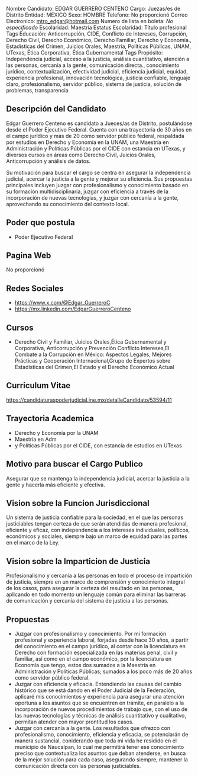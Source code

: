 Nombre Candidato: EDGAR GUERRERO CENTENO
Cargo: Juezas/es de Distrito
Entidad: MEXICO
Sexo: HOMBRE
Telefono: No proporcionó
Correo Electronico: mtro_edgar@hotmail.com
Numero de lista en boleta: *No especificado*
Escolaridad: Maestría
Estatus Escolaridad: Título profesional
Tags Educación: Anticorrupción, CIDE, Conflicto de Intereses, Corrupción, Derecho Civil, Derecho Económico, Derecho Familiar, Derecho y Economía., Estadísticas del Crimen, Juicios Orales, Maestría, Políticas Públicas, UNAM, UTexas, Ética Corporativa, Ética Gubernamental
Tags Propósito: Independencia judicial, acceso a la justicia, análisis cuantitativo, atención a las personas, cercanía a la gente, comunicación directa., conocimiento jurídico, contextualización, efectividad judicial, eficiencia judicial, equidad, experiencia profesional, innovación tecnológica, justicia confiable, lenguaje claro, profesionalismo, servidor público, sistema de justicia, solución de problemas, transparencia


## Descripción del Candidato 

Edgar Guerrero Centeno es candidato a Jueces/as de Distrito, postulándose desde el Poder Ejecutivo Federal. Cuenta con una trayectoria de 30 años en el campo jurídico y más de 20 como servidor público federal, respaldada por estudios en Derecho y Economía en la UNAM, una Maestría en Administración y Políticas Públicas por el CIDE con estancia en UTexas, y diversos cursos en áreas como Derecho Civil, Juicios Orales, Anticorrupción y análisis de datos.

Su motivación para buscar el cargo se centra en asegurar la independencia judicial, acercar la justicia a la gente y mejorar su eficiencia. Sus propuestas principales incluyen juzgar con profesionalismo y conocimiento basado en su formación multidisciplinaria, juzgar con eficiencia a través de la incorporación de nuevas tecnologías, y juzgar con cercanía a la gente, aprovechando su conocimiento del contexto local.


## Poder que postula

- Poder Ejecutivo Federal


## Pagina Web

No proporcionó


## Redes Sociales

- https://www.x.com/@Edgar_GuerreroC
- https://mx.linkedin.com/EdgarGuerreroCenteno


## Cursos

- Derecho Civil y Familiar, Juicios Orales,Ética Gubernamental y Corporativa, Anticorrupción y Prevención Conflicto Intereses,El Combate a la Corrupción en México: Aspectos Legales, Mejores Prácticas y Cooperación Internacional,Grupo de Expertos sobre Estadísticas del Crimen,El Estado y el Derecho Económico Actual


## Curriculum Vitae

https://candidaturaspoderjudicial.ine.mx/detalleCandidato/53594/11


## Trayectoria Academica

- Derecho y Economía por la UNAM
- Maestría en Adm
- y Políticas Públicas por el CIDE, con estancia de estudios en UTexas


## Motivo para buscar el Cargo Publico

Asegurar que se mantenga la independencia judicial, acercar la justicia a la gente y hacerla más eficiente y efectiva.


## Vision sobre la Funcion Jurisdiccional

Un sistema de justicia confiable para la sociedad, en el que las personas justiciables tengan certeza de que serán atendidas de manera profesional, eficiente y eficaz, con independencia a los intereses individuales, políticos, económicos y sociales, siempre bajo un marco de equidad para las partes en el marco de la Ley.


## Vision sobre la Imparticion de Justicia

Profesionalismo y cercanía a las personas en todo el proceso de impartición de justicia, siempre en un marco de comprensión y conocimiento integral de los casos, para asegurar la certeza del resultado en las personas, aplicando en todo momento un lenguaje comùn para eliminar las barreras de comunicación y cercanía del sistema de justicia a las personas.


## Propuestas

- Juzgar con profesionalismo y conocimiento. Por mi formación profesional y experiencia laboral, forjadas desde hace 30 años, a partir del conocimiento en el campo jurídico, al contar con la licenciatura en Derecho con formación especializada en las materias penal, civil y familiar, así como en el campo económico, por la licenciatura en Economía que tengo, estos dos sumados a la Maestría en Administración y Políticas Públicas; sumados a los poco más de 20 años como servidor público federal.
- Juzgar con eficiencia y eficacia. Entendiendo las causas del cambio histórico que se está dando en el Poder Judicial de la Federación, aplicaré mis conocimientos y experiencia para asegurar una atención oportuna a los asuntos que se encuentren en trámite, en paralelo a la incorporación de nuevos procedimientos de trabajo que, con el uso de las nuevas tecnologías y técnicas de análisis cuantitativo y cualitativo, permitan atender con mayor prontitud los casos.
- Juzgar con cercanía a la gente. Los resultados que ofrezco con profesionalismo, conocimiento, eficiencia y eficacia, se potenciarán de manera sustancial, coniderando que toda mi vida he residido en el municipio de Naucalpan, lo cual me permitirá tener ese conocimiento preciso que contextualiza los asuntos que deban atenderse, en busca de la mejor solución para cada caso, asegurando siempre, mantener la comunicación directa con las personas justiciables.

